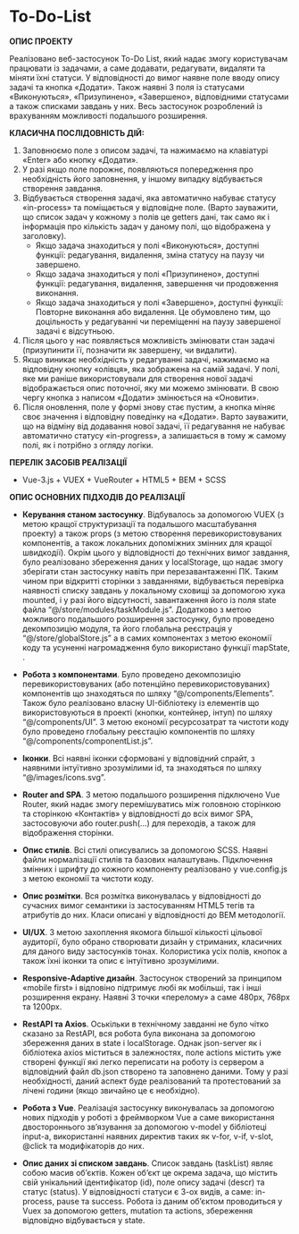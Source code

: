# To-Do-List
__ОПИС ПРОЕКТУ__

Реалізовано веб-застосунок To-Do List, який надає змогу користувачам працювати із задачами, а саме додавати, редагувати, видаляти та міняти їхні статуси. У відповідності до вимог наявне поле вводу опису задачі та кнопка «Додати».
Також наявні 3 поля із статусами «Виконуються», «Призупинено», «Завершено», відповідними статусами а також списками завдань у них.
Весь застосунок розроблений із врахуванням можливості подальшого розширення.



__КЛАСИЧНА ПОСЛІДОВНІСТЬ ДІЙ:__
1.	Заповнюємо поле з описом задачі, та нажимаємо на клавіатурі «Enter» або кнопку «Додати».
2.	У разі якщо поле порожнє, появляються попередження про необхідність його заповнення, у іншому випадку відбувається створення завдання.
3.	Відбувається створення задачі, яка автоматично набуває статусу «in-process» та поміщається у відповідне поле. (Варто зауважити, що список задач у кожному з полів це getters дані, так само як і інформація про кількість задач у даному полі, що відображена у заголовку).
    * Якщо задача знаходиться у полі «Виконуються», доступні функції: редагування, видалення, зміна статусу на паузу чи завершено.
    * Якщо задача знаходиться у полі «Призупинено», доступні функції: редагування, видалення, завершення чи продовження виконання.
    * Якщо задача знаходиться у полі «Завершено», доступні функції: Повторне виконання або видалення. Це обумовлено тим, що доцільность у редагуванні чи переміщенні на паузу завершеної задачі є відсутньою.
4.	Після цього у нас появляється можливість змінювати стан задачі (призупинити її, позначити як завершену, чи видалити).
5.	Якщо виникає необхідність у редагуванні задачі, нажимаємо на відповідну кнопку «олівця», яка зображена на самій задачі. У полі, яке ми раніше використовували для створення нової задачі відображається опис поточної, яку ми можемо змінювати. В свою чергу кнопка з написом «Додати» змінюється на «Оновити».
6.	Після оновлення, поле у формі знову стає пустим, а кнопка міняє своє значення і відповідну поведінку на «Додати». Варто зауважити, що на відміну від додавання нової задачі, її редагування не набуває автоматично статусу «in-progress», а залишається в тому ж самому полі, як і потрібно з огляду логіки.



__ПЕРЕЛІК ЗАСОБІВ РЕАЛІЗАЦІЇ__

* Vue-3.js + VUEX + VueRouter + HTML5 + BEM + SCSS



__ОПИС ОСНОВНИХ ПІДХОДІВ ДО РЕАЛІЗАЦІЇ__

*	__Керування станом застосунку__. Відбувалось за допомогою VUEX (з метою кращої структуризації та подальшого масштабування проекту) а також props (з метою створення перевикористовуваних компонентів, а також локальних допоміжних змінних для кращої швидкодії). Окрім цього у відповідності до технічних вимог завдання, було реалізовано збереження даних у localStorage, що надає змогу зберігати стан застосунку навіть при перезавантаженні ПК. Таким чином при відкритті сторінки з завданнями, відбувається перевірка наявності списку завдань у локальному сховищі за допомогою хука mounted, і у разі його відсутності, завантаження його із поля state файла “@/store/modules/taskModule.js”. Додатково з метою можливого подальшого розширення застосунку, було проведено декомпозицію модуля, та його глобальна реєстрація у “@/store/globalStore.js” а в самих компонентах з метою економії коду та усуненні нагромадження було використано функції mapState, .

*	__Робота з компонентами__. Було проведено декомпозицію перевикористовуваних (або потенційно перевикористовуваних) компонентів що знаходяться по шляху “@/components/Elements”. Також було реалізовано власну UI-бібліотеку із елементів що використовуються в проекті (кнопки, контейнер, інтуп) по шляху “@/components/UI”. З метою економії ресурсозатрат та чистоти коду було проведено глобальну реєстацію компонентів по шляху “@/components/componentList.js”.

*	__Іконки__. Всі наявні іконки сформовані у відповідний спрайт, з наявними інтуїтивно зрозумілими id, та знаходяться по шляху “@/images/icons.svg”.

*	__Router and SPA__. З метою подальшого розширення підключено Vue Router, який надає змогу перемішуватись між головною сторінкою та сторінкою «Контактів» у відповідності до всіх вимог SPA, застосовуючи <router-link> або router.push(…) для переходів, а також <router-view> для відображення сторінки.

*	__Опис стилів__. Всі стилі описувались за допомогою SCSS. Наявні файли нормалізації стилів та базових налаштувань. Підключення змінних і шрифту до кожного компоненту реалізовано у vue.config.js з метою економії та чистоти коду.

*	__Опис розмітки__. Вся розмітка виконувалась у відповідності до сучасних вимог семантики із застосуванням HTML5 тегів та атрибутів до них. Класи описані у відповідності до BEM методології.

*	__UI/UX__. З метою захоплення якомога більшої кількості цільової аудиторії, було обрано створювати дизайн у стриманих, класичних для даного виду застосунків тонах. Колористика усіх полів, кнопок а також їхні іконки та опис є інтуїтивно зрозумілими.

*	__Responsive-Adaptive дизайн__. Застосунок створений за принципом «mobile first» і відповіно підтримує любі як мобільші, так і інші розширення екрану. Наявні 3 точки «перелому» а саме 480рх, 768рх та 1200рх.

*	__RestAPI та Axios__. Оськільки в технічному завданні не було чітко сказано за RestAPI, вся робота була виконана за допомогою збереження даних в state і localStorage. Однак json-server як і бібліотека axios міститься в залежностях, поле actions містить уже створені функції які легко переписати на роботу із сервером  а відповідний файл db.json створено та заповнено даними. Тому у разі необхідності, даний аспект буде реалізований та протестований за лічені години (якщо звичайно це є необхідно).

*	__Робота з Vue__. Реалізація застосунку виконувалась за допомогою нових підходів у роботі з фреймворком Vue а саме використання двостороннього зв’язування за допомогою v-model у бібліотеці input-а, використанні наявних директив таких як v-for, v-if, v-slot, @click та модифікаторів до них.

*	__Опис даних зі списком завдань__. Список завдань (taskList) являє собою масив об’єктів. Кожен об’єкт це окрема задача, що містить свій унікальний ідентифікатор (id), поле опису задачі (descr) та статус (status). У відповідності статуси є 3-ох видів, а саме: in-process, pause та success. Робота із даним об’єктом проводиться у Vuex за допомогою getters, mutation та actions, збереження відповідно відбувається у state.
